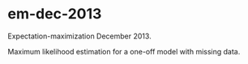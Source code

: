 em-dec-2013
===========

Expectation-maximization December 2013.

Maximum likelihood estimation for a one-off model with missing data.

